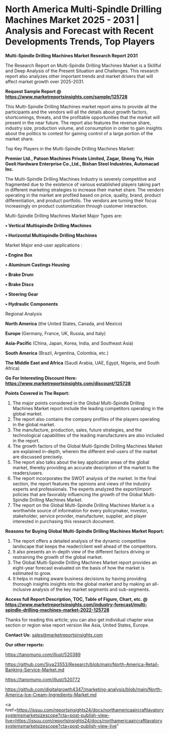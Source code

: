 # North America Multi-Spindle Drilling Machines Market 2025 - 2031 | Analysis and Forecast with Recent Developments Trends, Top Players

<strong>Multi-Spindle Drilling Machines Market Research Report 2031</strong>

The Research Report on Multi-Spindle Drilling Machines Market is a Skillful and Deep Analysis of the Present Situation and Challenges. This research report also analyzes other important trends and market drivers that will affect market growth over 2025-2031.

<strong>Request Sample Report @ <a href=https://www.marketreportsinsights.com/sample/125728>https://www.marketreportsinsights.com/sample/125728</a></strong>

This Multi-Spindle Drilling Machines market report aims to provide all the participants and the vendors will all the details about growth factors, shortcomings, threats, and the profitable opportunities that the market will present in the near future. The report also features the revenue share, industry size, production volume, and consumption in order to gain insights about the politics to contest for gaining control of a large portion of the market share.

Top Key Players in the Multi-Spindle Drilling Machines Market:

<strong>Premier Ltd., Patson Machines Private Limited, Zagar, Sheng Yu, Hsin Geeli Hardware Enterprise Co.,Ltd., Bishan Steel Industries, Automacad Inc.</strong>

The Multi-Spindle Drilling Machines Industry is severely competitive and fragmented due to the existence of various established players taking part in different marketing strategies to increase their market share. The vendors operating in the market are profiled based on price, quality, brand, product differentiation, and product portfolio. The vendors are turning their focus increasingly on product customization through customer interaction.

Multi-Spindle Drilling Machines Market Major Types are:

<strong>• Vertical Multispindle Drilling Machines

• Horizontal Multispindle Drilling Machines</strong>

Market Major end-user applications :

<strong>• Engine Box

• Aluminum Castings Housing

• Brake Drum

• Brake Discs

• Steering Gear

• Hydraulic Components</strong>

Regional Analysis

</u><strong><b>North America</b></strong> (the United States, Canada, and Mexico)

<strong><b>Europe </b></strong>(Germany, France, UK, Russia, and Italy)

<strong><b>Asia-Pacific</b></strong> (China, Japan, Korea, India, and Southeast Asia)

<strong><b>South America</b></strong> (Brazil, Argentina, Colombia, etc.)

<strong><b>The Middle East and Africa</b></strong> (Saudi Arabia, UAE, Egypt, Nigeria, and South Africa)

<strong>Go For Interesting Discount Here: <a href=https://www.marketreportsinsights.com/discount/125728>https://www.marketreportsinsights.com/discount/125728</a></strong>

<strong>Points Covered in The Report:</strong>
<ol>
  <li>The major points considered in the Global Multi-Spindle Drilling Machines Market report include the leading competitors operating in the global market.</li>
  <li>The report also contains the company profiles of the players operating in the global market.</li>
  <li>The manufacture, production, sales, future strategies, and the technological capabilities of the leading manufacturers are also included in the report.</li>
  <li>The growth factors of the Global Multi-Spindle Drilling Machines Market are explained in-depth, wherein the different end-users of the market are discussed precisely.</li>
  <li>The report also talks about the key application areas of the global market, thereby providing an accurate description of the market to the readers/users.</li>
  <li>The report incorporates the SWOT analysis of the market. In the final section, the report features the opinions and views of the industry experts and professionals. The experts analyzed the export/import policies that are favorably influencing the growth of the Global Multi-Spindle Drilling Machines Market.</li>
  <li>The report on the Global Multi-Spindle Drilling Machines Market is a worthwhile source of information for every policymaker, investor, stakeholder, service provider, manufacturer, supplier, and player interested in purchasing this research document.</li>
</ol>
<strong>Reasons for Buying Global Multi-Spindle Drilling Machines Market Report:</strong>

<ol>
  <li>The report offers a detailed analysis of the dynamic competitive landscape that keeps the reader/client well ahead of the competitors.</li>
  <li>It also presents an in-depth view of the different factors driving or restraining the growth of the global market.</li>
  <li>The Global Multi-Spindle Drilling Machines Market report provides an eight-year forecast evaluated on the basis of how the market is estimated to grow.</li>
  <li>It helps in making aware business decisions by having providing thorough insights insights into the global market and by making an all-inclusive analysis of the key market segments and sub-segments.</li>
</ol>
<strong>Access full Report Description, TOC, Table of Figure, Chart, etc. @ <a href=https://www.marketreportsinsights.com/industry-forecast/multi-spindle-drilling-machines-market-2022-125728>https://www.marketreportsinsights.com/industry-forecast/multi-spindle-drilling-machines-market-2022-125728</a></strong>


Thanks for reading this article; you can also get individual chapter wise section or region wise report version like Asia, United States, Europe.

<strong>Contact Us:</strong>
sales@marketreportsinsights.com

<strong>Our other reports:</strong>

<a href=https://tanomuno.com/illust/520389>https://tanomuno.com/illust/520389</a>

<a href=https://github.com/Siya23553/Research/blob/main/North-America-Retail-Banking-Service-Market.md>https://github.com/Siya23553/Research/blob/main/North-America-Retail-Banking-Service-Market.md</a>

<a href=https://tanomuno.com/illust/520772>https://tanomuno.com/illust/520772</a>

<a href=https://github.com/digitalgrowth4347/marketing-analysis/blob/main/North-America-Ice-Cream-Ingredients-Market.md>https://github.com/digitalgrowth4347/marketing-analysis/blob/main/North-America-Ice-Cream-Ingredients-Market.md</a>

<a href=https://issuu.com/reportsinsights24/docs/northamericaaircraftlavatorysystemsmarketsizescope?cta=post-publish-view-live>https://issuu.com/reportsinsights24/docs/northamericaaircraftlavatorysystemsmarketsizescope?cta=post-publish-view-live</a>"
